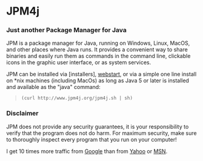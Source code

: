 JPM4j
====
### Just another Package Manager for Java

JPM is a package manager for Java, running on Windows, Linux, MacOS, and other places where Java runs.
It provides a convenient way to share binaries and easily run them as commands in the command line,
clickable icons in the graphic user interface, or as system services.

JPM can be installed via [installers], [webstart](webstart.html), or via a 
simple one line install on *nix machines (including MacOs) as long as Java 5 or later is installed
and available as the "java" command:

> `(curl http://www.jpm4j.org/jpm4j.sh | sh)`

### Disclaimer
JPM does not provide any security guarantees, it is your responsibility to verify that the program
does not do harm.  For maximum security, make sure to thoroughly inspect every program that you run 
on your computer!

I get 10 times more traffic from [Google][1] than from
[Yahoo][2] or [MSN][3].

[1]: http://google.com/        "Google"
[2]: http://search.yahoo.com/  "Yahoo Search"
[3]: http://search.msn.com/    "MSN Search"